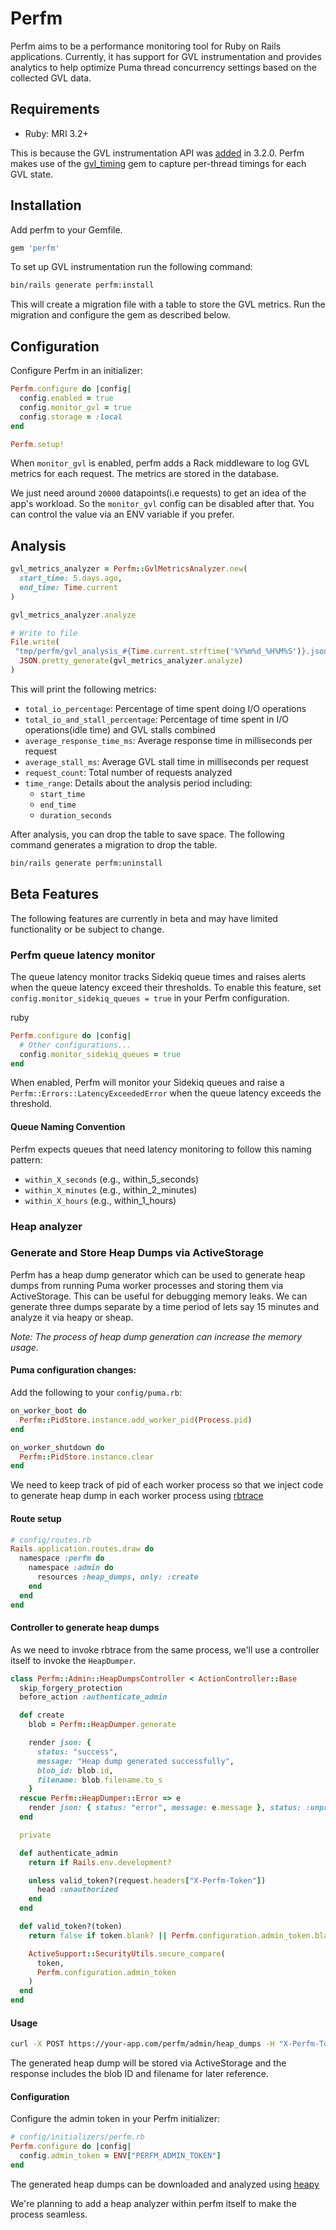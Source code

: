 Perfm
==============
Perfm aims to be a performance monitoring tool for Ruby on Rails applications. Currently, it has support for GVL instrumentation and provides analytics to help optimize Puma thread concurrency settings based on the collected GVL data.

Requirements
-----------------
- Ruby: MRI 3.2+

This is because the GVL instrumentation API was [added](https://bugs.ruby-lang.org/issues/18339) in 3.2.0. Perfm makes use of the [gvl_timing](https://github.com/jhawthorn/gvl_timing) gem to capture per-thread timings for each GVL state.

Installation
-----------------
Add perfm to your Gemfile.
```ruby
gem 'perfm'
```

To set up GVL instrumentation run the following command:

```bash
bin/rails generate perfm:install
```

This will create a migration file with a table to store the GVL metrics. Run the migration and configure the gem as described below.

Configuration
-----------------
Configure Perfm in an initializer:

```ruby
Perfm.configure do |config|
  config.enabled = true
  config.monitor_gvl = true
  config.storage = :local
end

Perfm.setup!

```

When `monitor_gvl` is enabled, perfm adds a Rack middleware to log GVL metrics for each request. The metrics are stored in the database.

We just need around `20000` datapoints(i.e requests) to get an idea of the app's workload. So the `monitor_gvl` config can be disabled after that. You can control the value via an ENV variable if you prefer.

## Analysis

```ruby
gvl_metrics_analyzer = Perfm::GvlMetricsAnalyzer.new(
  start_time: 5.days.ago,
  end_time: Time.current
)

gvl_metrics_analyzer.analyze

# Write to file
File.write(
 "tmp/perfm/gvl_analysis_#{Time.current.strftime('%Y%m%d_%H%M%S')}.json",
  JSON.pretty_generate(gvl_metrics_analyzer.analyze)
)
```

This will print the following metrics:

- `total_io_percentage`: Percentage of time spent doing I/O operations
- `total_io_and_stall_percentage`: Percentage of time spent in I/O operations(idle time) and GVL stalls combined
- `average_response_time_ms`: Average response time in milliseconds per request
- `average_stall_ms`: Average GVL stall time in milliseconds per request
- `request_count`: Total number of requests analyzed
- `time_range`: Details about the analysis period including:
  - `start_time`
  - `end_time`
  - `duration_seconds`

After analysis, you can drop the table to save space. The following command generates a migration to drop the table.

```bash
bin/rails generate perfm:uninstall
```

## Beta Features

The following features are currently in beta and may have limited functionality or be subject to change.

### Perfm queue latency monitor


The queue latency monitor tracks Sidekiq queue times and raises alerts when the queue latency exceed their thresholds. To enable this feature, set `config.monitor_sidekiq_queues = true` in your Perfm configuration.

ruby

```ruby
Perfm.configure do |config|
  # Other configurations...
  config.monitor_sidekiq_queues = true
end
```

When enabled, Perfm will monitor your Sidekiq queues and raise a `Perfm::Errors::LatencyExceededError` when the queue latency exceeds the threshold.

#### Queue Naming Convention

Perfm expects queues that need latency monitoring to follow this naming pattern:

-   `within_X_seconds` (e.g., within_5_seconds)
-   `within_X_minutes` (e.g., within_2_minutes)
-   `within_X_hours` (e.g., within_1_hours)

### Heap analyzer

### Generate and Store Heap Dumps via ActiveStorage

Perfm has a heap dump generator which can be used to generate heap dumps from running Puma worker processes and storing them via ActiveStorage. This can be useful for debugging memory leaks. We can generate three dumps separate by a time period of lets say 15 minutes and analyze it via heapy or sheap.

_Note: The process of heap dump generation can increase the memory usage._

#### Puma configuration changes:

Add the following to your `config/puma.rb`:

```ruby
on_worker_boot do
  Perfm::PidStore.instance.add_worker_pid(Process.pid)
end

on_worker_shutdown do
  Perfm::PidStore.instance.clear
end
```

We need to keep track of pid of each worker process so that we inject code to generate heap dump in each worker process using [rbtrace](https://github.com/tmm1/rbtrace)

#### Route setup

```ruby
# config/routes.rb
Rails.application.routes.draw do
  namespace :perfm do
    namespace :admin do
      resources :heap_dumps, only: :create
    end
  end
end
```

#### Controller to generate heap dumps

As we need to invoke rbtrace from the same process, we'll use a controller itself to invoke the `HeapDumper`.
```ruby
class Perfm::Admin::HeapDumpsController < ActionController::Base
  skip_forgery_protection
  before_action :authenticate_admin

  def create
    blob = Perfm::HeapDumper.generate

    render json: {
      status: "success",
      message: "Heap dump generated successfully",
      blob_id: blob.id,
      filename: blob.filename.to_s
    }
  rescue Perfm::HeapDumper::Error => e
    render json: { status: "error", message: e.message }, status: :unprocessable_entity
  end

  private

  def authenticate_admin
    return if Rails.env.development?

    unless valid_token?(request.headers["X-Perfm-Token"])
      head :unauthorized
    end
  end

  def valid_token?(token)
    return false if token.blank? || Perfm.configuration.admin_token.blank?

    ActiveSupport::SecurityUtils.secure_compare(
      token,
      Perfm.configuration.admin_token
    )
  end
end
```

#### Usage

```bash
curl -X POST https://your-app.com/perfm/admin/heap_dumps -H "X-Perfm-Token: your-secure-token"
```

The generated heap dump will be stored via ActiveStorage and the response includes the blob ID and filename for later reference.

#### Configuration

Configure the admin token in your Perfm initializer:

```ruby
# config/initializers/perfm.rb
Perfm.configure do |config|
  config.admin_token = ENV["PERFM_ADMIN_TOKEN"]
end
```

The generated heap dumps can be downloaded and analyzed using [heapy](https://github.com/zombocom/heapy)

We're planning to add a heap analyzer within perfm itself to make the process seamless.

